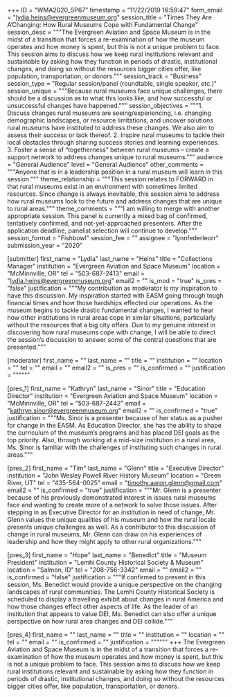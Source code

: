 +++
ID = "WMA2020_SP67"
timestamp = "11/22/2019 16:59:47"
form_email = "lydia.heins@evergreenmuseum.org"
session_title = "Times They Are A’Changing: How Rural Museums Cope with Fundamental Change"
session_desc = """The Evergreen Aviation and Space Museum is in the midst of a transition that forces a re-examination of how the museum operates and how money is spent, but this is not a unique problem to face. This session aims to discuss how we keep rural institutions relevant and sustainable by asking how they function in periods of drastic, institutional changes, and doing so without the resources bigger cities offer, like population, transportation, or donors."""
session_track = "Business"
session_type = "Regular session/panel (roundtable, single speaker, etc.)"
session_unique = """Because rural museums face unique challenges, there should be a discussion as to what this looks like, and how successful or unsuccessful changes have happened."""
session_objectives = """1.	Discuss changes rural museums are seeing/experiencing, i.e. changing demographic landscapes, or resource limitations, and uncover solutions rural museums have instituted to address these changes. We also aim to assess their success or lack thereof.
2.	Inspire rural museums to tackle their local obstacles through sharing success stories and learning experiences.
3.	Foster a sense of “togetherness” between rural museums – create a support network to address changes unique to rural museums."""
audience = "General Audience"
level = "General Audience"
other_comments = """Anyone that is in a leadership position in a rural museum will learn in this session."""
theme_relationship = """This session relates to FORWARD in that rural museums exist in an environment with sometimes limited resources. Since change is always inevitable, this session aims to address how rural museums look to the future and address changes that are unique to rural areas."""
theme_comments = """I am willing to merge with another appropriate session. This panel is currently a mixed bag of confirmed, tentatively confirmed, and not-yet-approached presenters. After the application deadline, panelist selection will continue to develop."""
session_format = "Fishbowl"
session_fee = ""
assignee = "lynnfederleorr"
submission_year = "2020"

[submitter]
first_name = "Lydia"
last_name = "Heins"
title = "Collections Manager"
institution = "Evergreen Aviation and Space Museum"
location = "McMinnville, OR"
tel = "503-687-2413"
email = "lydia.heins@evergreenmuseum.org"
email2 = ""
is_mod = "true"
is_pres = "false"
justification = """My contribution as moderator is my inspiration to have this discussion. My inspiration started with EASM going through tough financial times and how those hardships effected our operations. As the museum begins to tackle drastic fundamental changes, I wanted to hear how other institutions in rural areas cope in similar situations, particularly without the resources that a big city offers. Due to my genuine interest in discovering how rural museums cope with change, I will be able to direct the session’s discussion to answer some of the central questions that are presented."""

[moderator]
first_name = ""
last_name = ""
title = ""
institution = ""
location = ""
tel = ""
email = ""
email2 = ""
is_pres = ""
is_confirmed = ""
justification = """"""

[pres_1]
first_name = "Kathryn"
last_name = "Sinor"
title = "Education Director"
institution = "Evergreen Aviation and Space Museum"
location = "McMinnville, OR"
tel = "503-687-2442"
email = "kathryn.sinor@evergreenmuseum.org"
email2 = ""
is_confirmed = "true"
justification = """Ms. Sinor is a presenter because of her status as a pusher for change in the EASM. As Education Director, she has the ability to shape the curriculum of the museum’s programs and has placed DEI goals as the top priority. Also, through working at a mid-size institution in a rural area, Ms. Sinor is familiar with the challenges of instituting such changes in rural areas."""

[pres_2]
first_name = "Tim"
last_name = "Glenn"
title = "Executive Director"
institution = "John Wesley Powell River History Museum"
location = "Green River, UT"
tel = "435-564-0025"
email = "timothy.aaron.glenn@gmail.com"
email2 = ""
is_confirmed = "true"
justification = """Mr. Glenn is a presenter because of his previously demonstrated interest in issues rural museums face and wanting to create more of a network to solve those issues. After stepping in as Executive Director for an institution in need of change, Mr. Glenn values the unique qualities of his museum and how the rural locale presents unique challenges as well. As a contributor to this discussion of change in rural museums, Mr. Glenn can draw on his experiences of leadership and how they might apply to other rural organizations."""

[pres_3]
first_name = "Hope"
last_name = "Benedict"
title = "Museum President"
institution = "Lemhi County Historical Society & Museum"
location = "Salmon, ID"
tel = "208-756-3342"
email = ""
email2 = ""
is_confirmed = "false"
justification = """If confirmed to present in this session, Ms. Benedict would provide a unique perspective on the changing landscapes of rural communities. The Lemhi County Historical Society is scheduled to display a travelling exhibit about changes in rural America and how those changes effect other aspects of life. As the leader of an institution that appears to value DEI, Ms. Benedict can also offer a unique perspective on how rural area changes and DEI collide."""

[pres_4]
first_name = ""
last_name = ""
title = ""
institution = ""
location = ""
tel = ""
email = ""
is_confirmed = ""
justification = """"""
+++
The Evergreen Aviation and Space Museum is in the midst of a transition that forces a re-examination of how the museum operates and how money is spent, but this is not a unique problem to face. This session aims to discuss how we keep rural institutions relevant and sustainable by asking how they function in periods of drastic, institutional changes, and doing so without the resources bigger cities offer, like population, transportation, or donors.